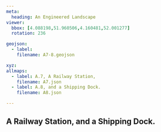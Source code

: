 ```yaml
---
meta:
  heading: An Engineered Landscape
viewer:
  bbox: [4.088198,51.960506,4.160481,52.001277]
  rotation: 236

geojson:
  - label:
    filename: A7-8.geojson

xyz:
allmaps:
  - label: A.7, A Railway Station,
    filename: A7.json
  - label: A.8, and a Shipping Dock.
    filename: A8.json

---
```

## A Railway Station, and a Shipping Dock.

